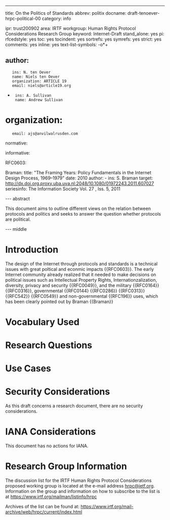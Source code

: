 --- 
title: On the Politics of Standards
abbrev: politix
docname: draft-tenoever-hrpc-political-00
category: info

ipr: trust200902
area: IRTF
workgroup: Human Rights Protocol Considerations Research Group
keyword: Internet-Draft
stand_alone: yes
pi:
  rfcedstyle: yes
  toc: yes
  tocindent: yes
  sortrefs: yes
  symrefs: yes
  strict: yes
  comments: yes
  inline: yes
  text-list-symbols: -o*+

author:
-
       ins: N. ten Oever
       name: Niels ten Oever
       organization: ARTICLE 19
       email: niels@article19.org
-
       ins: A. Sullivan
       name: Andrew Sullivan
#      organization: 
       email: ajs@anvilwalrusden.com

normative:
  
informative: 

   RFC0603:

   Braman:
     title: "The Framing Years: Policy Fundamentals in the Internet Design Process, 1969–1979"
     date: 2010
     author:
        - ins: S. Braman
     target: http://dx.doi.org.proxy.uba.uva.nl:2048/10.1080/01972243.2011.607027
     seriesinfo:  The Information Society Vol. 27 , Iss. 5, 2011 

   
--- abstract

This document aims to outline different views on the relation between protocols and politics and seeks to answer the question whether protocols are political.

--- middle


Introduction
============

The design of the Internet through protocols and standards is a technical issues with great poltical and econmic impacts {{RFC0603}}. The early Internet community already realized that it needed to make decisions on political issues such as Intellectual Property Rights, Internationzalization, diversity, privacy and security {{RFC0049}}, and the military {{RFC0164}} {{RFC0316}}, governmental {{RFC0144}  {{RFC0286}} {{RFC0313}} {{RFC542}} {{RFC0549}}  and non-governmental {{RFC196}} uses, which has been clearly pointed out by Braman {{Braman}}



Vocabulary Used
===============



Research Questions
==================


Use Cases
=========


Security Considerations
========================

As this draft concerns a research document, there are no security considerations.


IANA Considerations
==========================

This document has no actions for IANA.


Research Group Information
==========================

The discussion list for the IRTF Human Rights Protocol Considerations
proposed working group is located at the e-mail address
<hrpc@ietf.org>. Information on the group and information on how to
subscribe to the list is at
<https://www.irtf.org/mailman/listinfo/hrpc>

Archives of the list can be found at:
<https://www.irtf.org/mail-archive/web/hrpc/current/index.html>

